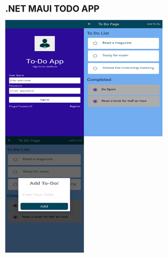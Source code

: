 # .NET MAUI TODO APP
<img align="left" src="https://github.com/BusraYorulmaz/.net-maui-todo-app/blob/main/ScreenShoots/screen1.png" width="250" height="370" />
<img align="left" src="https://github.com/BusraYorulmaz/.net-maui-todo-app/blob/main/ScreenShoots/res02.png" width="250" height="370" />
<img align="left" src="https://github.com/BusraYorulmaz/.net-maui-todo-app/blob/main/ScreenShoots/res01.png" width="250" height="370" />
